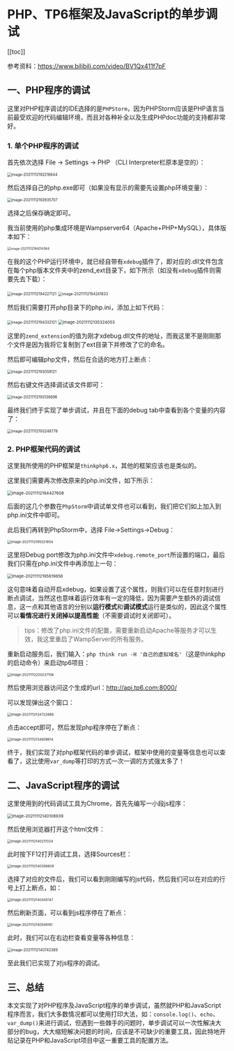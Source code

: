 # PHP、TP6框架及JavaScript的单步调试

[[toc]]

参考资料：https://www.bilibili.com/video/BV1Qx411f7pF

## 一、PHP程序的调试

这里对PHP程序调试的IDE选择的是`PHPStorm`，因为PHPStorm应该是PHP语言当前最受欢迎的代码编辑环境，而且对各种补全以及生成PHPdoc功能的支持都非常好。

### 1. 单个PHP程序的调试

首先依次选择 File -> Settings -> PHP （CLI Interpreter栏原本是空的）：

<img src="https://codereaper-image-bed.oss-cn-shenzhen.aliyuncs.com/img/my-picture-bed/image-20211112192216644.png" alt="image-20211112192216644" style="zoom: 60%;" />

然后选择自己的php.exe即可（如果没有显示的需要先设置php环境变量）：

<img src="https://codereaper-image-bed.oss-cn-shenzhen.aliyuncs.com/img/my-picture-bed/image-20211112192835707.png" alt="image-20211112192835707" style="zoom: 60%;" />

选择之后保存确定即可。

我当前使用的php集成环境是Wampserver64（Apache+PHP+MySQL），具体版本如下：

<img src="https://codereaper-image-bed.oss-cn-shenzhen.aliyuncs.com/img/my-picture-bed/image-20211112194014364.png" alt="image-20211112194014364" style="zoom: 50%;" />

在我的这个PHP运行环境中，就已经自带有`xdebug`插件了，即对应的.dll文件包含在每个php版本文件夹中的zend_ext目录下，如下所示（如没有`xdebug`插件则需要先去下载）：

<img src="https://codereaper-image-bed.oss-cn-shenzhen.aliyuncs.com/img/my-picture-bed/image-20211112194227121.png" alt="image-20211112194227121" style="zoom: 60%;" />

<img src="https://codereaper-image-bed.oss-cn-shenzhen.aliyuncs.com/img/my-picture-bed/image-20211112194241833.png" alt="image-20211112194241833" style="zoom: 60%;" />

然后我们需要打开php目录下的php.ini，添加上如下代码：

<img src="https://codereaper-image-bed.oss-cn-shenzhen.aliyuncs.com/img/my-picture-bed/image-20211112194332121.png" alt="image-20211112194332121" style="zoom: 60%;" />

<img src="https://codereaper-image-bed.oss-cn-shenzhen.aliyuncs.com/img/my-picture-bed/image-20211112135324053.png" alt="image-20211112135324053" style="zoom: 67%;" />

这里的`zend_extension`的值为刚才xdebug.dll文件的地址，而我这里不是刚刚那个文件是因为我将它复制到了ext目录下并修改了它的命名。

然后即可编辑php文件，然后在合适的地方打上断点：

<img src="https://codereaper-image-bed.oss-cn-shenzhen.aliyuncs.com/img/my-picture-bed/image-20211112193059121.png" alt="image-20211112193059121" style="zoom: 60%;" />

然后右键文件选择调试该文件即可：

<img src="https://codereaper-image-bed.oss-cn-shenzhen.aliyuncs.com/img/my-picture-bed/image-20211112193136696.png" alt="image-20211112193136696" style="zoom: 60%;" />

最终我们终于实现了单步调试，并且在下面的debug tab中查看到各个变量的内容了：

<img src="https://codereaper-image-bed.oss-cn-shenzhen.aliyuncs.com/img/my-picture-bed/image-20211112193248778.png" alt="image-20211112193248778" style="zoom: 60%;" />

### 2. PHP框架代码的调试

这里我所使用的PHP框架是`thinkphp6.x`，其他的框架应该也是类似的。

这里我们需要再次修改原来的php.ini文件，如下所示：

<img src="https://codereaper-image-bed.oss-cn-shenzhen.aliyuncs.com/img/my-picture-bed/image-20211112194427608.png" alt="image-20211112194427608" style="zoom: 67%;" />

后面的这几个参数在`PhpStorm`中调试单文件也可以看到，我们把它们如上加入到php.ini文件中即可。

此后我们再转到PhpStorm中，选择 File->Settings->Debug：

<img src="https://codereaper-image-bed.oss-cn-shenzhen.aliyuncs.com/img/my-picture-bed/image-20211112195321854.png" alt="image-20211112195321854" style="zoom: 55%;" />

这里将Debug port修改为php.ini文件中`xdebug.remote_port`所设置的端口，最后我们只需在php.ini文件中再添加上一句：

<img src="https://codereaper-image-bed.oss-cn-shenzhen.aliyuncs.com/img/my-picture-bed/image-20211112195619656.png" alt="image-20211112195619656" style="zoom: 67%;" />

这句意味着自动开启xdebug，如果设置了这个属性，则我们可以在任意时刻进行断点调试，当然这也意味着运行效率有一定的降低，因为需要产生额外的调试信息，这一点和其他语言的分别以**运行模式**和**调试模式**运行是类似的，因此这个属性可以**看情况进行关闭掉以提高性能**（不需要调试时关闭即可）。

> tips：修改了php.ini文件的配置，需要重新启动Apache等服务才可以生效，我这里重启了WampServer的所有服务。

重新启动服务后，我们输入：`php think run -H '自己的虚拟域名'`（这是thinkphp的启动命令）来启动tp6项目：

<img src="https://codereaper-image-bed.oss-cn-shenzhen.aliyuncs.com/img/my-picture-bed/image-20211112200237106.png" alt="image-20211112200237106" style="zoom: 55%;" />

然后使用浏览器访问这个生成的url：http://api.tp6.com:8000/

可以发现弹出这个窗口：

<img src="https://codereaper-image-bed.oss-cn-shenzhen.aliyuncs.com/img/my-picture-bed/image-20211112134722688.png" alt="image-20211112134722688" style="zoom: 55%;" />

点击accept即可，然后发现php程序停在了断点：

<img src="https://codereaper-image-bed.oss-cn-shenzhen.aliyuncs.com/img/my-picture-bed/image-20211112134809614.png" alt="image-20211112134809614" style="zoom: 55%;" />

终于，我们实现了对php框架代码的单步调试，框架中使用的变量等信息也可以查看了，这比使用`var_dump`等打印的方式一次一调的方式强太多了！

## 二、JavaScript程序的调试

这里使用到的代码调试工具为Chrome，首先先编写一小段js程序：

<img src="https://codereaper-image-bed.oss-cn-shenzhen.aliyuncs.com/img/my-picture-bed/image-20211112140108939.png" alt="image-20211112140108939" style="zoom:67%;" />

然后使用浏览器打开这个html文件：

<img src="https://codereaper-image-bed.oss-cn-shenzhen.aliyuncs.com/img/my-picture-bed/image-20211112140217024.png" alt="image-20211112140217024" style="zoom:55%;" />

此时按下F12打开调试工具，选择Sources栏：

<img src="https://codereaper-image-bed.oss-cn-shenzhen.aliyuncs.com/img/my-picture-bed/image-20211112140358809.png" alt="image-20211112140358809" style="zoom: 55%;" />

选择了对应的文件后，我们可以看到刚刚编写的js代码，然后我们可以在对应的行号上打上断点，如：

<img src="https://codereaper-image-bed.oss-cn-shenzhen.aliyuncs.com/img/my-picture-bed/image-20211112140445147.png" alt="image-20211112140445147" style="zoom: 55%;" />

然后刷新页面，可以看到js程序停在了断点：

<img src="https://codereaper-image-bed.oss-cn-shenzhen.aliyuncs.com/img/my-picture-bed/image-20211112140549161.png" alt="image-20211112140549161" style="zoom: 55%;" />

此时，我们可以在右边栏查看变量等各种信息：

<img src="https://codereaper-image-bed.oss-cn-shenzhen.aliyuncs.com/img/my-picture-bed/image-20211112140742369.png" alt="image-20211112140742369" style="zoom: 60%;" />

至此我们已实现了对js程序的调试。

## 三、总结

本文实现了对PHP程序及JavaScript程序的单步调试，虽然就PHP和JavaScript程序而言，我们大多数情况都可以使用打印大法，如：`console.log()`、`echo`、`var_dump()`来进行调试，但遇到一些棘手的问题时，单步调试可以一次性解决大部分的bug，大大缩短解决问题的时间，应该是不可缺少的重要工具，因此特地开贴记录在PHP和JavaScript项目中这一重要工具的配置方法。
